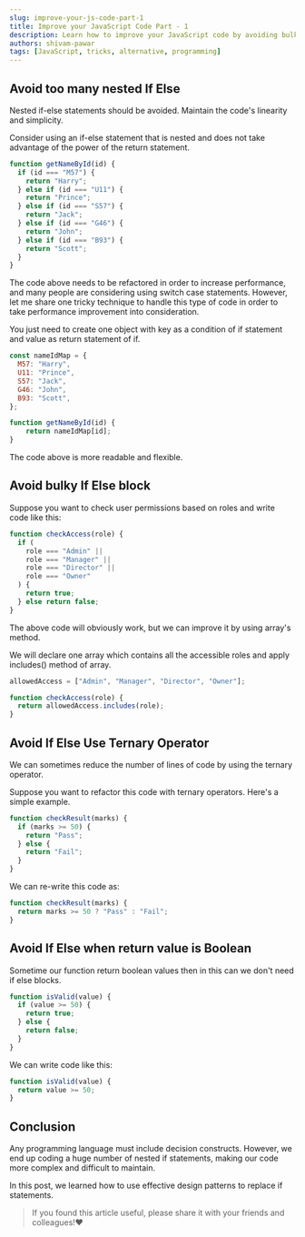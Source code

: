 ```yaml
---
slug: improve-your-js-code-part-1
title: Improve your JavaScript Code Part - 1
description: Learn how to improve your JavaScript code by avoiding bulky and nested if-else statements, using alternative techniques for better readability and performance.
authors: shivam-pawar
tags: [JavaScript, tricks, alternative, programming]
---
```


## Avoid too many nested If Else

Nested if-else statements should be avoided. Maintain the code's linearity and simplicity.

Consider using an if-else statement that is nested and does not take advantage of the power of the return statement.

<!--truncate-->

```js
function getNameById(id) {
  if (id === "M57") {
    return "Harry";
  } else if (id === "U11") {
    return "Prince";
  } else if (id === "S57") {
    return "Jack";
  } else if (id === "G46") {
    return "John";
  } else if (id === "B93") {
    return "Scott";
  }
}
```

The code above needs to be refactored in order to increase performance, and many people are considering using switch case statements. However, let me share one tricky technique to handle this type of code in order to take performance improvement into consideration.

You just need to create one object with key as a condition of if statement and value as return statement of if.

```js
const nameIdMap = {
  M57: "Harry",
  U11: "Prince",
  S57: "Jack",
  G46: "John",
  B93: "Scott",
};

function getNameById(id) {
    return nameIdMap[id];
}
```

The code above is more readable and flexible.

## Avoid bulky If Else block

Suppose you want to check user permissions based on roles and write code like this:

```js
function checkAccess(role) {
  if (
    role === "Admin" ||
    role === "Manager" ||
    role === "Director" ||
    role === "Owner"
  ) {
    return true;
  } else return false;
}
```

The above code will obviously work, but we can improve it by using array's method.

We will declare one array which contains all the accessible roles and apply includes() method of array.

```js
allowedAccess = ["Admin", "Manager", "Director", "Owner"];

function checkAccess(role) {
  return allowedAccess.includes(role);
}
```

## Avoid If Else Use Ternary Operator

We can sometimes reduce the number of lines of code by using the ternary operator.

Suppose you want to refactor this code with ternary operators. Here's a simple example.

```js
function checkResult(marks) {
  if (marks >= 50) {
    return "Pass";
  } else {
    return "Fail";
  }
}
```

We can re-write this code as:

```js
function checkResult(marks) {
  return marks >= 50 ? "Pass" : "Fail";
}
```

## Avoid If Else when return value is Boolean

Sometime our function return boolean values then in this can we don't need if else blocks.

```js
function isValid(value) {
  if (value >= 50) {
    return true;
  } else {
    return false;
  }
}
```

We can write code like this:

```js
function isValid(value) {
  return value >= 50;
}
```

## Conclusion

Any programming language must include decision constructs. However, we end up coding a huge number of nested if statements, making our code more complex and difficult to maintain.

In this post, we learned how to use effective design patterns to replace if statements.

> If you found this article useful, please share it with your friends and colleagues!❤️
